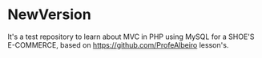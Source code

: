 # NewVersion
It's a test repository to learn about MVC in PHP using MySQL for a SHOE'S E-COMMERCE, based on https://github.com/ProfeAlbeiro lesson's.
